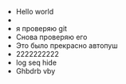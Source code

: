 - Hello world
-
- я проверяю git
- Снова проверяю его
- Это было прекрасно автопуш
- 2222222222
- log seq hide
- Ghbdrb vby